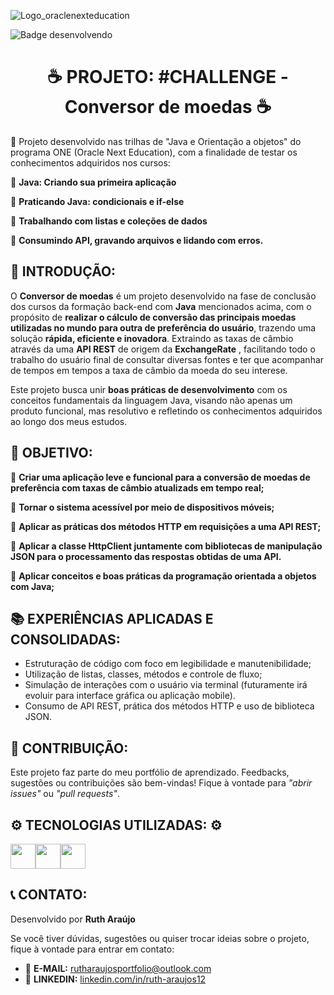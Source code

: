 




![Logo_oraclenexteducation](https://github.com/user-attachments/assets/dfa8c9b9-6a87-4648-89f1-4bf42a7f3d4a)

![Badge desenvolvendo](http://img.shields.io/static/v1?label=STATUS&message=DESENVOLVIDO&color=GREEN&style=for-the-badge)


<h1 align="center"> ☕ PROJETO: #CHALLENGE - Conversor de moedas ☕ </h1>

:pencil: Projeto desenvolvido nas trilhas de "Java e Orientação a objetos" do programa ONE (Oracle Next Education), com a finalidade de testar
os conhecimentos adquiridos nos cursos:



 :large_blue_circle: <b>Java: Criando sua primeira aplicação</b>

 :large_blue_circle: <b>Praticando Java: condicionais e if-else</b>
 
 :large_blue_circle: <b>Trabalhando com listas e coleções de dados</b>

:large_blue_circle: <b>Consumindo API, gravando arquivos e lidando com erros.</b>


## 🚀 INTRODUÇÃO:

   O **Conversor de moedas** é um projeto desenvolvido na fase de conclusão dos cursos da formação back-end com **Java** mencionados acima, com o propósito de **realizar o cálculo de conversão das principais moedas utilizadas no mundo para outra de preferência do usuário**, trazendo uma solução **rápida, eficiente e inovadora**. Extraindo as taxas de câmbio através da uma **API REST** de origem da **ExchangeRate** , facilitando todo o trabalho do usuário final de consultar diversas fontes e ter que acompanhar de tempos em tempos a taxa de câmbio da moeda do seu interese. 

Este projeto busca unir **boas práticas de desenvolvimento** com os conceitos fundamentais da linguagem Java, visando não apenas um produto funcional, mas resolutivo e refletindo os conhecimentos adquiridos ao longo dos meus estudos.



## 🎯 OBJETIVO:

🔵 <b>Criar uma aplicação leve e funcional para a **conversão de moedas de preferência com taxas de câmbio atualizads em tempo real**;</b>

🔵 <b>Tornar o sistema acessível por meio de dispositivos móveis;</b>

🔵 <b>Aplicar as práticas dos métodos HTTP em requisições a uma API REST;</b>

🔵 <b> Aplicar a classe HttpClient juntamente com bibliotecas de manipulação JSON para o processamento das respostas obtidas de uma API. </b>

🔵 <b>Aplicar conceitos e boas práticas da programação orientada a objetos com Java;</b>




## 📚 EXPERIÊNCIAS APLICADAS E CONSOLIDADAS:

* Estruturação de código com foco em legibilidade e manutenibilidade;
* Utilização de listas, classes, métodos e controle de fluxo;
* Simulação de interações com o usuário via terminal (futuramente irá evoluir para interface gráfica ou aplicação mobile).
* Consumo de API REST, prática dos métodos HTTP e uso de biblioteca JSON. 



 ## 🤝 CONTRIBUIÇÃO:

Este projeto faz parte do meu portfólio de aprendizado. Feedbacks, sugestões ou contribuições são bem-vindas! Fique à vontade para <i>"abrir issues"</i> ou  <i>"pull requests"</i>.



## ⚙️ TECNOLOGIAS UTILIZADAS:  ⚙️


<img src="https://cdn.jsdelivr.net/gh/devicons/devicon/icons/java/java-original.svg" width="40" height="40"/><img src="https://cdn.jsdelivr.net/gh/devicons/devicon/icons/intellij/intellij-original.svg" width="40" height= "40"/><img src="https://cdn.jsdelivr.net/gh/devicons/devicon/icons/git/git-original.svg" width="40" height="40"/>





## 📞 CONTATO:

Desenvolvido por **Ruth Araújo**

Se você tiver dúvidas, sugestões ou quiser trocar ideias sobre o projeto, fique à vontade para entrar em contato:

* 📧 **E-MAIL:** [rutharaujosportfolio@outlook.com](mailto:rutharaujosportfolio@outlook.com)
* 💼 **LINKEDIN:** [linkedin.com/in/ruth-araujos12](https://www.linkedin.com/in/ruth-araujos12/)


























